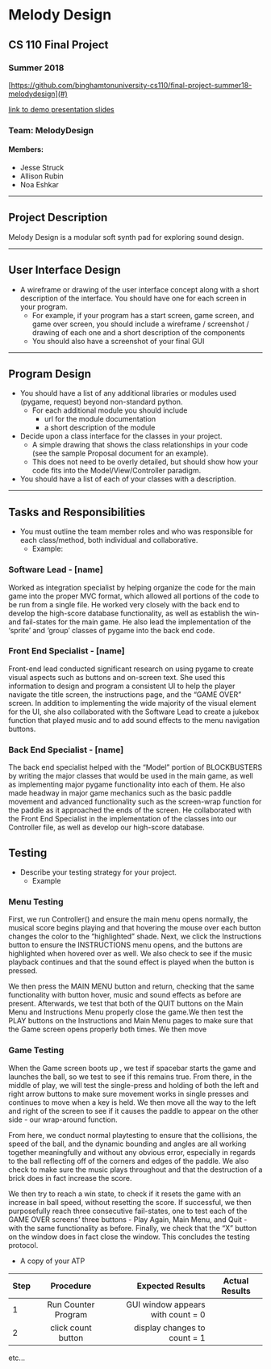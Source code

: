 <!-- * Cover Page
    * A cover page containing your group member names, project title, course number, and semester
    * Github URL
    * Project Demo Presentation as Google Slide URL
Example: -->
# Melody Design <!-- Project Title -->
## CS 110 Final Project
### Summer 2018 <!-- Semester, Year -->

[https://github.com/binghamtonuniversity-cs110/final-project-summer18-melodydesign](#)

[link to demo presentation slides](#)

### Team: MelodyDesign
#### Members:
* Jesse Struck
* Allison Rubin
* Noa Eshkar

***

## Project Description
Melody Design is a modular soft synth pad for exploring sound design.


***    

## User Interface Design
* A wireframe or drawing of the user interface concept along with a short description of the interface. You should have one for each screen in your program.
    * For example, if your program has a start screen, game screen, and game over screen, you should include a wireframe / screenshot / drawing of each one and a short description of the components
    * You should also have a screenshot of your final GUI

***        

## Program Design
* You should have a list of any additional libraries or modules used (pygame, request) beyond non-standard python.
    * For each additional module you should include
        * url for the module documentation
        * a short description of the module
* Decide upon a class interface for the classes in your project.
    * A simple drawing that shows the class relationships in your code (see the sample Proposal document for an example).
    * This does not need to be overly detailed, but should show how your code fits into the Model/View/Controller paradigm.
* You should have a list of each of your classes with a description.

***

## Tasks and Responsibilities
* You must outline the team member roles and who was responsible for each class/method, both individual and collaborative.
    * Example:
### Software Lead - [name]

Worked as integration specialist by helping organize the code for the main game into the proper MVC format, which allowed all portions of the code to be run from a single file. He worked very closely with the back end to develop the high-score database functionality, as well as establish the win- and fail-states for the main game. He also lead the implementation of the ‘sprite’ and ‘group’ classes of pygame into the back end code.

### Front End Specialist - [name]

Front-end lead conducted significant research on using pygame to create visual aspects such as buttons and on-screen text. She used this information to design and program a consistent UI to help the player navigate the title screen, the instructions page, and the “GAME OVER” screen. In addition to implementing the wide majority of the visual element for the UI, she also collaborated with the Software Lead to create a jukebox function that played music and to add sound effects to the menu navigation buttons.

### Back End Specialist - [name]

The back end specialist helped with the “Model” portion of BLOCKBUSTERS by writing the major classes that would be used in the main game, as well as implementing major pygame functionality into each of them. He also made headway in major game mechanics such as the basic paddle movement and advanced functionality such as the screen-wrap function for the paddle as it approached the ends of the screen. He collaborated with the Front End Specialist in the implementation of the classes into our Controller file, as well as develop our high-score database.

## Testing
* Describe your testing strategy for your project.
    * Example

### Menu Testing

First, we run Controller()  and ensure the main menu opens normally, the musical score begins playing and that hovering the mouse over each button changes the color to the “highlighted” shade. Next, we click the Instructions button to ensure the INSTRUCTIONS menu opens, and the buttons are highlighted when hovered over as well. We also check to see if the music playback continues and that the sound effect is played when the button is pressed.

We then press the MAIN MENU button and return, checking that the same functionality with button hover, music and sound effects as before are present. Afterwards, we test that both of the QUIT buttons on the Main Menu and Instructions Menu properly close the game.We then test the PLAY buttons on the Instructions and Main Menu pages to make sure that the Game screen opens properly both times. We then move


### Game Testing

When the Game screen boots up , we test if spacebar starts the game and launches the ball, so we test to see if this remains true. From there, in the middle of play, we will test the single-press and holding of both the left and right arrow buttons to make sure movement works in single presses and continues to move when a key is held. We then move all the way to the left and right of the screen to see if it causes the paddle to appear on the other side - our wrap-around function.

From here, we conduct normal playtesting to ensure that the collisions, the speed of the ball, and the dynamic bounding and angles are all working together meaningfully and without any obvious error, especially in regards to the ball reflecting off of the corners and edges of the paddle. We also check to make sure the music plays throughout and that the destruction of a brick does in fact increase the score.

We then try to reach a win state, to check if it resets the game with an increase in ball speed, without resetting the score. If successful, we then purposefully reach three consecutive fail-states, one to test each of the GAME OVER screens’ three buttons - Play Again, Main Menu, and Quit - with the same functionality as before. Finally, we check that the “X” button on the window does in fact close the window. This concludes the testing protocol.

* A copy of your ATP

| Step                  | Procedure     | Expected Results  | Actual Results |
| ----------------------|:-------------:| -----------------:| -------------- |
|  1  | Run Counter Program  | GUI window appears with count = 0  |          |
|  2  | click count button  | display changes to count = 1 |                 |
etc...
